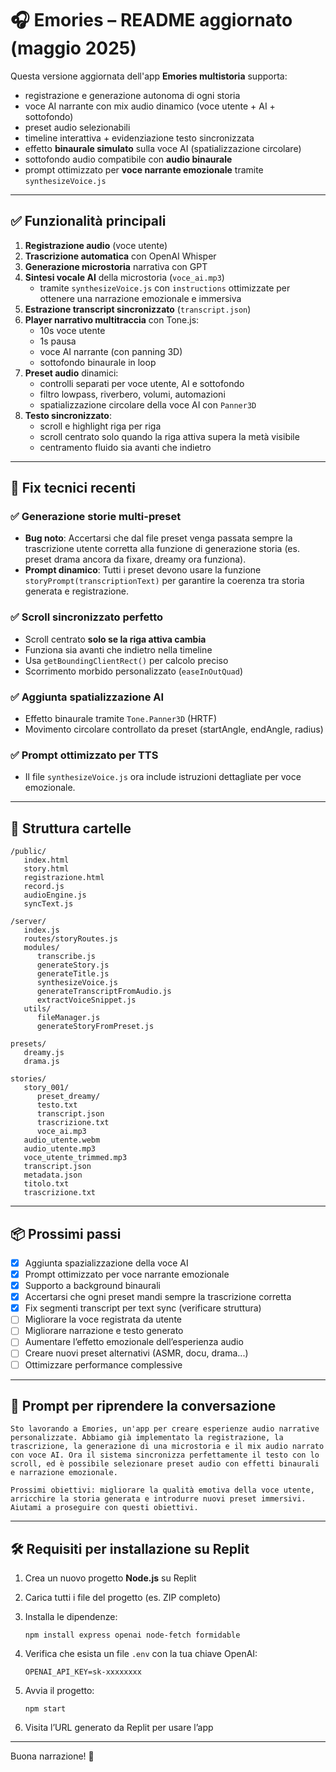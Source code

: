 # 🎧 Emories – README aggiornato (maggio 2025)

Questa versione aggiornata dell'app **Emories multistoria** supporta:

- registrazione e generazione autonoma di ogni storia
- voce AI narrante con mix audio dinamico (voce utente + AI + sottofondo)
- preset audio selezionabili
- timeline interattiva + evidenziazione testo sincronizzata
- effetto **binaurale simulato** sulla voce AI (spatializzazione circolare)
- sottofondo audio compatibile con **audio binaurale**
- prompt ottimizzato per **voce narrante emozionale** tramite `synthesizeVoice.js`

---

## ✅ Funzionalità principali

1. **Registrazione audio** (voce utente)
2. **Trascrizione automatica** con OpenAI Whisper
3. **Generazione microstoria** narrativa con GPT
4. **Sintesi vocale AI** della microstoria (`voce_ai.mp3`)
   - tramite `synthesizeVoice.js` con `instructions` ottimizzate per ottenere una narrazione emozionale e immersiva
5. **Estrazione transcript sincronizzato** (`transcript.json`)
6. **Player narrativo multitraccia** con Tone.js:
   - 10s voce utente
   - 1s pausa
   - voce AI narrante (con panning 3D)
   - sottofondo binaurale in loop
7. **Preset audio** dinamici:
   - controlli separati per voce utente, AI e sottofondo
   - filtro lowpass, riverbero, volumi, automazioni
   - spatializzazione circolare della voce AI con `Panner3D`
8. **Testo sincronizzato**:
   - scroll e highlight riga per riga
   - scroll centrato solo quando la riga attiva supera la metà visibile
   - centramento fluido sia avanti che indietro

---

## 🔧 Fix tecnici recenti

### ✅ Generazione storie multi-preset
- **Bug noto**: Accertarsi che dal file preset venga passata sempre la trascrizione utente corretta alla funzione di generazione storia (es. preset drama ancora da fixare, dreamy ora funziona).
- **Prompt dinamico**: Tutti i preset devono usare la funzione `storyPrompt(transcriptionText)` per garantire la coerenza tra storia generata e registrazione.

### ✅ Scroll sincronizzato perfetto
- Scroll centrato **solo se la riga attiva cambia**
- Funziona sia avanti che indietro nella timeline
- Usa `getBoundingClientRect()` per calcolo preciso
- Scorrimento morbido personalizzato (`easeInOutQuad`)

### ✅ Aggiunta spatializzazione AI
- Effetto binaurale tramite `Tone.Panner3D` (HRTF)
- Movimento circolare controllato da preset (startAngle, endAngle, radius)

### ✅ Prompt ottimizzato per TTS
- Il file `synthesizeVoice.js` ora include istruzioni dettagliate per voce emozionale.

---

## 📁 Struttura cartelle

```
/public/
   index.html
   story.html
   registrazione.html
   record.js
   audioEngine.js
   syncText.js

/server/
   index.js
   routes/storyRoutes.js
   modules/
      transcribe.js
      generateStory.js
      generateTitle.js
      synthesizeVoice.js
      generateTranscriptFromAudio.js
      extractVoiceSnippet.js
   utils/
      fileManager.js
      generateStoryFromPreset.js

presets/
   dreamy.js
   drama.js

stories/
   story_001/
      preset_dreamy/
      testo.txt
      transcript.json
      trascrizione.txt
      voce_ai.mp3
   audio_utente.webm
   audio_utente.mp3
   voce_utente_trimmed.mp3
   transcript.json
   metadata.json
   titolo.txt
   trascrizione.txt
```

---

## 📦 Prossimi passi

- [x] Aggiunta spazializzazione della voce AI
- [x] Prompt ottimizzato per voce narrante emozionale
- [x] Supporto a background binaurali
- [x] Accertarsi che ogni preset mandi sempre la trascrizione corretta
- [x] Fix segmenti transcript per text sync (verificare struttura)
- [ ] Migliorare la voce registrata da utente
- [ ] Migliorare narrazione e testo generato
- [ ] Aumentare l’effetto emozionale dell’esperienza audio
- [ ] Creare nuovi preset alternativi (ASMR, docu, drama...)
- [ ] Ottimizzare performance complessive

---

## 💬 Prompt per riprendere la conversazione

```
Sto lavorando a Emories, un'app per creare esperienze audio narrative personalizzate. Abbiamo già implementato la registrazione, la trascrizione, la generazione di una microstoria e il mix audio narrato con voce AI. Ora il sistema sincronizza perfettamente il testo con lo scroll, ed è possibile selezionare preset audio con effetti binaurali e narrazione emozionale.

Prossimi obiettivi: migliorare la qualità emotiva della voce utente, arricchire la storia generata e introdurre nuovi preset immersivi. Aiutami a proseguire con questi obiettivi.
```

---

## 🛠 Requisiti per installazione su Replit

1. Crea un nuovo progetto **Node.js** su Replit
2. Carica tutti i file del progetto (es. ZIP completo)
3. Installa le dipendenze:

   ```
   npm install express openai node-fetch formidable
   ```

4. Verifica che esista un file `.env` con la tua chiave OpenAI:

   ```
   OPENAI_API_KEY=sk-xxxxxxxx
   ```

5. Avvia il progetto:

   ```
   npm start
   ```

6. Visita l’URL generato da Replit per usare l’app

---

Buona narrazione! 🌙
